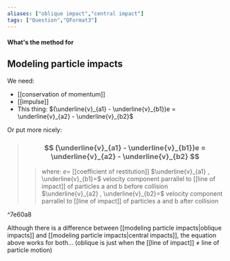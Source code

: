 ```yaml
---
aliases: ["oblique impact","central impact"]
tags: ["Question","QFormat3"]
---
```


#### What's the method for
## Modeling particle impacts

We need:
- [[conservation of momentum]]
- [[impulse]]
- This thing: $(\underline{v}_{a1} - \underline{v}_{b1})e = \underline{v}_{a2} - \underline{v}_{b2}$

Or put more nicely:
> ### $$ (\underline{v}_{a1} - \underline{v}_{b1})e = \underline{v}_{a2} - \underline{v}_{b2} $$ 
>> where:
>> $e=$ [[coefficient of restitution]]
>> $\underline{v}_{a1} , \underline{v}_{b1}=$ velocity component parrallel to [[line of impact]] of particles a and b before collision 
>> $\underline{v}_{a2} , \underline{v}_{b2}=$ velocity component parrallel to [[line of impact]] of particles a and b after collision

^7e60a8

Although there is a difference between [[modeling particle impacts|oblique impacts]] and [[modeling particle impacts|central impacts]], the equation above works for both... (oblique is just when the [[line of impact]] $\neq$ line of particle motion)

